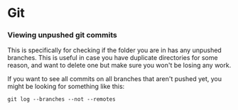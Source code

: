 # Git

### Viewing unpushed git commits

This is specifically for checking if the folder you are in has any unpushed branches. This is useful in case you have duplicate directories for some reason, and want to delete one but make sure you won't be losing any work.

If you want to see all commits on all branches that aren't pushed yet, you might be looking for something like this:

    git log --branches --not --remotes
